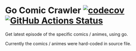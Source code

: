 # Go Comic Crawler [![codecov](https://codecov.io/gh/elit8888/go_comic_crawler/branch/main/graph/badge.svg?token=2UF7VG4T1K)](https://codecov.io/gh/elit8888/go_comic_crawler) [![GitHub Actions Status](https://github.com/elit8888/go_comic_crawler/workflows/Go/badge.svg)](https://github.com/elit8888/go_comic_crawler/actions)

Get latest episode of the specific comics / animes, using go.

Currently the comics / animes were hard-coded in source file.
